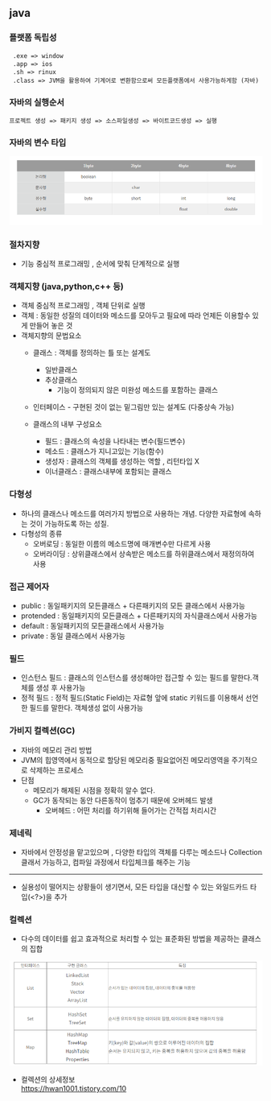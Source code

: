 ## java

### 플랫폼 독립성
     .exe => window
     .app => ios
     .sh => rinux
     .class => JVM을 활용하여 기계어로 변환함으로써 모든플랫폼에서 사용가능하게함 (자바)
###

### 자바의  실행순서
    프로젝트 생성 => 패키지 생성 => 소스파일생성 => 바이트코드생성 => 실행
###

### 자바의 변수 타입

<img src="변수타입.PNG">

###

### 절차지향
  - 기능 중심적 프로그래밍 , 순서에 맞춰 단계적으로 실행
###

### 객체지향 (java,python,c++ 등)
   - 객체 중심적 프로그래밍 , 객체 단위로 실행
   - 객체 : 동일한 성질의 데이터와 메소드를 모아두고 필요에 따라 언제든 이용할수 있게 만들어 놓은 것 
   - 객체지향의 문법요소
       - 클래스 : 객체를 정의하는 틀 또는 설계도
            - 일반클래스
            - 추상클래스
              - 기능이 정의되지 않은 미완성 메소드를 포함하는 클래스
       - 인터페이스 - 구현된 것이 없는 밑그림만 있는 설계도 (다중상속 가능)

       - 클래스의 내부 구성요소
           - 필드 : 클래스의 속성을 나타내는 변수(필드변수)
           - 메소드 : 클래스가 지니고있는 기능(함수)
           - 생성자 : 클래스의 객체를 생성하는 역할 , 리턴타입 X
           - 이너클래스 : 클래스내부에 포함되는 클래스
###

### 다형성 
 - 하나의 클래스나 메소드를 여러가지 방법으로 사용하는 개념. 다양한 자료형에 속하는 것이 가능하도록 하는 성질.
 - 다형성의 종류
    - 오버로딩 : 동일한 이름의 메소드명에 매개변수만 다르게 사용
    - 오버라이딩 : 상위클래스에서 상속받은 메소드를 하위클래스에서 재정의하여 사용
###

### 접근 제어자
  - public : 동일패키지의 모든클래스 + 다른패키지의 모든 클래스에서 사용가능
  - protended : 동일패키지의 모든클래스 + 다른패키지의 자식클래스에서 사용가능
  - default : 동일패키지의 모든클래스에서 사용가능
  - private : 동일 클래스에서 사용가능
###

### 필드
 - 인스턴스 필드 : 클래스의 인스턴스를 생성해야만 접근할 수 있는 필드를 말한다.객체를 생성 후 사용가능
 - 정적 필드 : 정적 필드(Static Field)는 자료형 앞에 static 키워드를 이용해서 선언한 필드를 말한다. 객체생성 없이 사용가능 
###

### 가비지 컬렉션(GC)
 - 자바의 메모리 관리 방법
 - JVM의 힙영역에서 동적으로 할당된 메모리중 필요없어진 메모리영역을 주기적으로    삭제하는 프로세스
 - 단점 
    - 메모리가 해제된 시점을 정확히 알수 없다.
    - GC가 동작되는 동안 다른동작이 멈추기 때문에 오버헤드 발생
        - 오버헤드 : 어떤 처리를 하기위해 들어가는 간적접 처리시간

###

### 제네릭
 - 자바에서  안정성을 맡고있으며 , 다양한 타입의 객체를 다루는 메소드나 Collection 클래서 가능하고, 컴파일 과정에서 타입체크를 해주는 기능
 ***
 - 실용성이 떨어지는 상황들이 생기면서, 모든 타입을 대신할 수 있는 와일드카드 타입(<?>)을 추가
###

### 컬렉션 
 - 다수의 데이터를 쉽고 효과적으로 처리할 수 있는 표준화된 방법을 제공하는 클래스의 집합

 <img src ="컬렉션.PNG">
 
 - 컬렉션의 상세정보   
 https://hwan1001.tistory.com/10
### 
